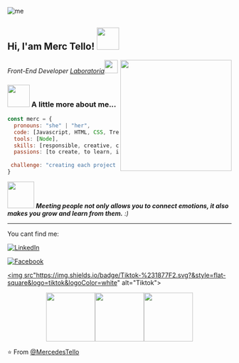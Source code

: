 ![me](https://user-images.githubusercontent.com/108855237/199408837-b9111483-c8f2-408f-a367-ce4307572a95.png)
<h2> Hi, I'am Merc Tello! <img src="https://media.giphy.com/media/mGcNjsfWAjY5AEZNw6/giphy.gif" width="50"></h2>
<img align='right' src="https://media.giphy.com/media/LMcB8XospGZO8UQq87/giphy.gif" width="250">
<p><em>Front-End Developer <a href="http://www.unb.br">Laboratoria</a><img src="https://media.giphy.com/media/fYSnHlufseco8Fh93Z/giphy.gif" width="30"> 
</em></p>


### <img src="https://media.giphy.com/media/qKltgF7Aw515K/giphy.gif" width="50"> A little more about me...  

```javascript
const merc = {
  pronouns: "she" | "her",
  code: [Javascript, HTML, CSS, Trello, Figma, Git, Github, SCRUM, Slack],
  tools: [Node],
  skills: [responsible, creative, collaborative, initiative, leadership, productivity],
  passions: [to create, to learn, innovate]
  
 challenge: "creating each project from the beginning and being able to investigate and learn, will always be new challenges"
}
```

<img src="https://media.giphy.com/media/LnQjpWaON8nhr21vNW/giphy.gif" width="60"> <em><b>Meeting people not only allows you to connect emotions, it also makes you grow and learn from them.</b> :)</em>

---
You cant find me:

<a href="https://www.linkedin.com/in/mercedes-tello-españa" target="_blank"><img src="https://img.shields.io/badge/LinkedIn-%230077B5.svg?&style=flat-square&logo=linkedin&logoColor=white" alt="LinkedIn"></a>

<a href="https://www.facebook.com/profile.php?id=100073722244309" target="_blank"><img src="https://img.shields.io/badge/Facebook-%231877F2.svg?&style=flat-square&logo=facebook&logoColor=white" alt="Facebook"></a>

<a href="https://www.tiktok.com/@la_gorda_programadora" target="_blank"><img src"https://img.shields.io/badge/Tiktok-%231877F2.svg?&style=flat-square&logo=tiktok&logoColor=white" alt="Tiktok"></a> 

<p align="center">
<img src="https://i.giphy.com/media/KzJkzjggfGN5Py6nkT/200.webp" width="110"><img src="https://i.giphy.com/media/IdyAQJVN2kVPNUrojM/200.webp" width="110"><img src="https://media.giphy.com/media/kH6CqYiquZawmU1HI6/giphy.gif" width ="110"/> 
</p>

⭐️ From [@MercedesTello](https://github.com/MercedesTello)
